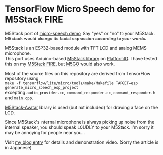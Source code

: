 # TensorFlow Micro Speech demo for M5Stack FIRE

M5Stack port of [micro-speech demo](https://github.com/tensorflow/tensorflow/tree/master/tensorflow/lite/micro/examples/micro_speech). Say "yes" or "no" to your M5Stack. M5stack would change its facial expression according to your words.

M5Stack is an ESP32-based module with TFT LCD and analog MEMS microphone.  
This port uses Arduino-based [M5Stack library](https://github.com/m5stack/M5Stack) on [PlatformIO](https://platformio.org/). I have tested this on my [M5Stack FIRE](https://docs.m5stack.com/#/en/core/fire), but [M5GO](https://docs.m5stack.com/#/en/core/m5go_lite) would also work.

Most of the source files on this repository are derived from TensorFlow repository using   
```make -f tensorflow/lite/micro/tools/make/Makefile TARGET=esp generate_micro_speech_esp_project```  
excepting `audio_provider.cc`, `command_responder.cc`, `command_responder.h` and `main.cpp`.

[M5Stack-Avatar](https://github.com/meganetaaan/m5stack-avatar) library is used (but not included) for drawing a face on the LCD.

Since M5Stack's internal microphone is always picking up noise from the internal speaker, you should speak LOUDLY to your M5Stack. I'm sorry it may be annoying for people near you...

Visit [my blog entry](https://blog.boochow.com/article/m5stack-tflite-micro-speech.html) for details and demonstration video. (Sorry the article is in Japanese)
